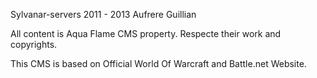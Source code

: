 Sylvanar-servers 
2011 - 2013
Aufrere Guillian

All content is Aqua Flame CMS property. 
Respecte their work and copyrights.

This CMS is based on Official World Of Warcraft and Battle.net Website.
